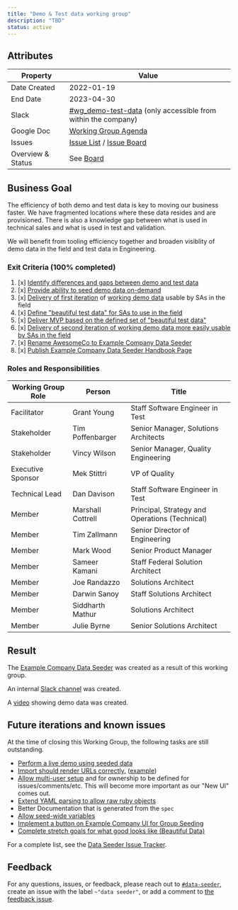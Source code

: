 ```yaml
---
title: "Demo & Test data working group"
description: "TBD"
status: active
---
```


## Attributes

| Property        | Value           |
|-----------------|-----------------|
| Date Created    | 2022-01-19 |
| End Date        | 2023-04-30 |
| Slack           | [#wg_demo-test-data](https://example_company.slack.com/archives/C02M7GX1SBE) (only accessible from within the company) |
| Google Doc      | [Working Group Agenda](https://docs.google.com/document/d/1XmTGP1pNBDaC6LduW8rygYBdd8BrS5el2zjGvI7Dtyc/edit#heading=h.epyavtxljcb2) |
| Issues      | [Issue List](https://example_company.com/example_company-org/example_company/-/issues/?sort=milestone&state=opened&label_name%5B%5D=wg_demo-test-data&first_page_size=20) / [Issue Board](https://example_company.com/example_company-org/example_company/-/boards/3766722) |
| Overview & Status | See [Board](https://example_company.com/example_company-org/example_company/-/boards/3766722) |

## Business Goal

The efficiency of both demo and test data is key to moving our business faster. We have fragmented locations where these data resides and are provisioned. There is also a knowledge gap between what is used in technical sales and what is used in test and validation.

We will benefit from tooling efficiency together and broaden visiblity of demo data in the field and test data in Engineering.

### Exit Criteria (100% completed)

1. [x] [Identify differences and gaps between demo and test data](https://example_company.com/example_company-org/example_company/-/issues/351370)
1. [x] [Provide ability to seed demo data on-demand](https://example_company.com/example_company-org/example_company/-/issues/361989)
1. [x] [Delivery of first iteration](https://example_company.com/example_company-org/example_company/-/issues/361989) of [working demo data](https://example_company.com/example_company-org/example_company/-/issues/351370) usable by SAs in the field
1. [x] [Define "beautiful test data" for SAs to use in the field](https://example_company.com/example_company-org/example_company/-/issues/373741)
1. [x] [Deliver MVP based on the defined set of "beautiful test data"](https://example_company.com/example_company-org/example_company/-/issues/373741#mvp-for-working-group)
1. [x] [Delivery of second iteration of working demo data more easily usable by SAs in the field](https://example_company.com/example_company-org/example_company/-/issues/361997)
1. [x] [Rename AwesomeCo to Example Company Data Seeder](https://example_company.com/example_company-org/example_company/-/issues/407261)
1. [x] [Publish Example Company Data Seeder Handbook Page](https://example_company.com/example_company-org/example_company/-/issues/408123)

### Roles and Responsibilities

| Working Group Role    | Person                 | Title                             |
|-----------------------|------------------------|-----------------------------------|
| Facilitator           | Grant Young            | Staff Software Engineer in Test   |
| Stakeholder           | Tim Poffenbarger       | Senior Manager, Solutions Architects |
| Stakeholder           | Vincy Wilson           | Senior Manager, Quality Engineering |
| Executive Sponsor     | Mek Stittri            | VP of Quality                     |
| Technical Lead        | Dan Davison            | Staff Software Engineer in Test  |
| Member                | Marshall Cottrell      | Principal, Strategy and Operations (Technical) |
| Member                | Tim Zallmann           | Senior Director of Engineering    |
| Member                | Mark Wood              | Senior Product Manager            |
| Member                | Sameer Kamani          | Staff Federal Solution Architect  |
| Member                | Joe Randazzo           | Solutions Architect               |
| Member                | Darwin Sanoy           | Staff Solutions Architect         |
| Member                | Siddharth Mathur       | Solutions Architect               |
| Member                | Julie Byrne            | Senior Solutions Architect        |

## Result

The [Example Company Data Seeder](/handbook/engineering/quality/example_company-data-seeder/) was created as a result of this working group.

An internal [Slack channel](https://example_company.slack.com/archives/C055Y333MM1) was created.

A [video](https://www.youtube.com/watch?v=4ZMLr8oDhqI) showing demo data was created.

## Future iterations and known issues

At the time of closing this Working Group, the following tasks are still outstanding.

- [Perform a live demo using seeded data](https://example_company.com/example_company-org/example_company/-/issues/351373)
- [Import should render URLs correctly.](https://example_company.com/example_company-org/example_company/-/issues/414981) ([example](https://youtu.be/4ZMLr8oDhqI?t=1274))
- [Allow multi-user setup](https://example_company.com/example_company-org/example_company/-/issues/361994) and for ownership to be defined for issues/comments/etc. This will become more important as our "New UI" comes out.
- [Extend YAML parsing to allow raw ruby objects](https://example_company.com/example_company-org/example_company/-/issues/403079)
- Better Documentation that is generated from the `spec`
- [Allow seed-wide variables](https://example_company.com/example_company-org/example_company/-/issues/403849)
- [Implement a button on Example Company UI for Group Seeding](https://example_company.com/example_company-org/example_company/-/issues/362005)
- [Complete stretch goals for what good looks like (Beautiful Data)](https://example_company.com/example_company-org/example_company/-/issues/414979)

For a complete list, see the [Data Seeder Issue Tracker](https://example_company.com/example_company-org/example_company/-/boards/3766722?label_name[]=data%20seeder).

## Feedback

For any questions, issues, or feedback, please reach out to [`#data-seeder`](https://example_company.slack.com/archives/C055Y333MM1), create an issue with the label `~"data seeder"`, or add a comment to [the feedback issue](https://example_company.com/example_company-org/example_company/-/issues/414671).
